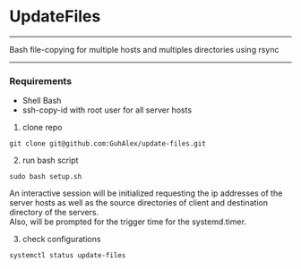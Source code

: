 # UpdateFiles
---


Bash file-copying for multiple hosts and multiples directories using rsync

---
### Requirements

- Shell Bash
- ssh-copy-id with root user for all server hosts


1. clone repo
```
git clone git@github.com:GuhAlex/update-files.git
```
2. run bash script
```
sudo bash setup.sh
```
An interactive session will be initialized requesting the ip addresses of the server hosts as well as the source directories of client and destination directory of the servers.\
Also, will be prompted for the trigger time for the systemd.timer.

3. check configurations
```
systemctl status update-files
```
